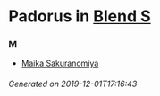 # Padorus in [Blend S](https://myanimelist.net/manga/86330/Blend_S)

### M
* [Maika Sakuranomiya](https://github.com/shadow578/Project-Padoru/blob/master/table-of-contents/characters/MaikaSakuranomiya.md)

###### Generated on 2019-12-01T17:16:43
